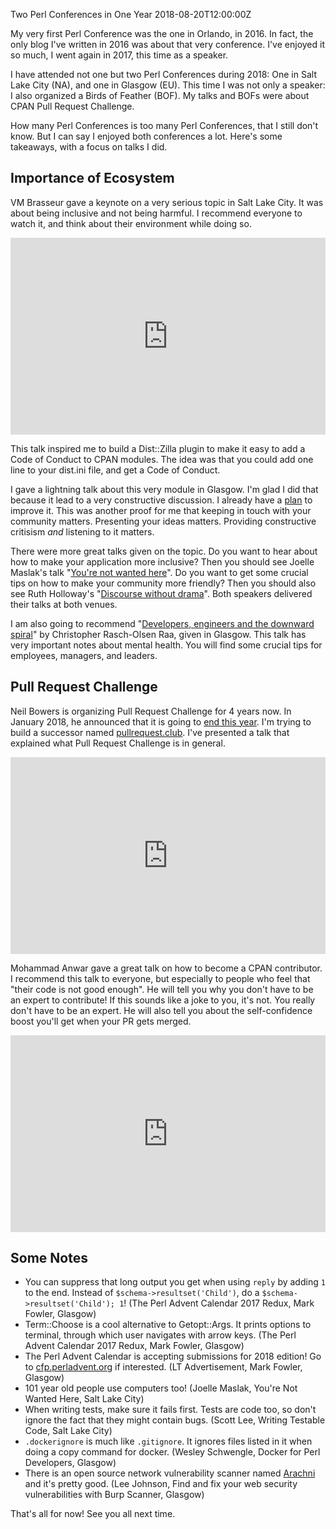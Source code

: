 Two Perl Conferences in One Year
2018-08-20T12:00:00Z

My very first Perl Conference was the one in Orlando, in 2016. In fact, the only blog I've written in 2016 was about that very conference. I've enjoyed it so much, I went again in 2017, this time as a speaker.

I have attended not one but two Perl Conferences during 2018: One in Salt Lake City (NA), and one in Glasgow (EU). This time I was not only a speaker: I also organized a Birds of Feather (BOF). My talks and BOFs were about CPAN Pull Request Challenge.

How many Perl Conferences is too many Perl Conferences, that I still don't know. But I can say I enjoyed both conferences a lot. Here's some takeaways, with a focus on talks I did.

## Importance of Ecosystem

VM Brasseur gave a keynote on a very serious topic in Salt Lake City. It was about being inclusive and not being harmful. I recommend everyone to watch it, and think about their environment while doing so.

<iframe width="100%" height="315" src="https://www.youtube.com/embed/ySWez59lhH0" frameborder="0" allow="autoplay; encrypted-media" allowfullscreen></iframe>

This talk inspired me to build a Dist::Zilla plugin to make it easy to add a Code of Conduct to CPAN modules. The idea was that you could add one line to your dist.ini file, and get a Code of Conduct.

I gave a lightning talk about this very module in Glasgow. I'm glad I did that because it lead to a very constructive discussion. I already have a [plan](https://github.com/kyzn/Dist-Zilla-Plugin-ContributorCovenant/issues/3) to improve it. This was another proof for me that keeping in touch with your community matters. Presenting your ideas matters. Providing constructive critisism _and_ listening to it matters.

There were more great talks given on the topic. Do you want to hear about how to make your application more inclusive? Then you should see Joelle Maslak's talk "[You're not wanted here](https://www.youtube.com/watch?v=ZqpCKisOL5k)". Do you want to get some crucial tips on how to make your community more friendly? Then you should also see Ruth Holloway's "[Discourse without drama](https://www.youtube.com/watch?v=-lWnmVm5owQ)". Both speakers delivered their talks at both venues.

I am also going to recommend "[Developers, engineers and the downward spiral](https://youtu.be/RfdOYbyRwB4?t=3h13m40s)" by Christopher Rasch-Olsen Raa, given in Glasgow. This talk has very important notes about mental health. You will find some crucial tips for employees, managers, and leaders.

## Pull Request Challenge

Neil Bowers is organizing Pull Request Challenge for 4 years now. In January 2018, he announced that it is going to [end this year](http://neilb.org/2018/01/01/cpan-prc-2018.html). I'm trying to build a successor named [pullrequest.club](https://pullrequest.club).  I've presented a talk that explained what Pull Request Challenge is in general.


<iframe width="100%" height="315" src="https://www.youtube.com/embed/QiZOEIwkuek" frameborder="0" allow="autoplay; encrypted-media" allowfullscreen></iframe>

Mohammad Anwar gave a great talk on how to become a CPAN contributor. I recommend this talk to everyone, but especially to people who feel that "their code is not good enough".  He will tell you why you don't have to be an expert to contribute! If this sounds like a joke to you, it's not. You really don't have to be an expert. He will also tell you about the self-confidence boost you'll get when your PR gets merged.

<iframe width="100%" height="315" src="https://www.youtube.com/embed/QYN1nijo9VY" frameborder="0" allow="autoplay; encrypted-media" allowfullscreen></iframe>

## Some Notes

- You can suppress that long output you get when using `reply` by adding `1` to the end. Instead of `$schema->resultset('Child')`, do a `$schema->resultset('Child'); 1`! (The Perl Advent Calendar 2017 Redux, Mark Fowler, Glasgow)
- Term::Choose is a cool alternative to Getopt::Args. It prints options to terminal, through which user navigates with arrow keys. (The Perl Advent Calendar 2017 Redux, Mark Fowler, Glasgow) 
- The Perl Advent Calendar is accepting submissions for 2018 edition! Go to [cfp.perladvent.org](http://cfp.perladvent.org/) if interested. (LT Advertisement, Mark Fowler, Glasgow)
- 101 year old people use computers too! (Joelle Maslak, You're Not Wanted Here, Salt Lake City)
- When writing tests, make sure it fails first. Tests are code too, so don't ignore the fact that they might contain bugs. (Scott Lee, Writing Testable Code, Salt Lake City)
- `.dockerignore` is much like `.gitignore`. It ignores files listed in it when doing a copy command for docker. (Wesley Schwengle, Docker for Perl Developers, Glasgow)
- There is an open source network vulnerability scanner named [Arachni](https://github.com/Arachni/arachni) and it's pretty good. (Lee Johnson, Find and fix your web security vulnerabilities with Burp Scanner, Glasgow)

That's all for now! See you all next time.
